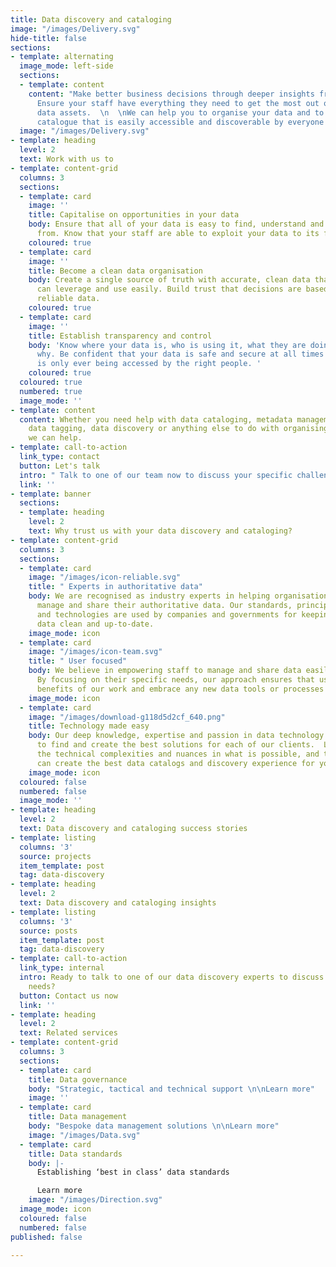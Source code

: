 ```yaml
---
title: Data discovery and cataloging
image: "/images/Delivery.svg"
hide-title: false
sections:
- template: alternating
  image_mode: left-side
  sections:
  - template: content
    content: "Make better business decisions through deeper insights from your data.
      Ensure your staff have everything they need to get the most out of your organisation’s
      data assets.  \n  \nWe can help you to organise your data and to build a data
      catalogue that is easily accessible and discoverable by everyone in your organisation. "
  image: "/images/Delivery.svg"
- template: heading
  level: 2
  text: Work with us to
- template: content-grid
  columns: 3
  sections:
  - template: card
    image: ''
    title: Capitalise on opportunities in your data
    body: Ensure that all of your data is easy to find, understand and draw insight
      from. Know that your staff are able to exploit your data to its full potential.
    coloured: true
  - template: card
    image: ''
    title: Become a clean data organisation
    body: Create a single source of truth with accurate, clean data that everyone
      can leverage and use easily. Build trust that decisions are based on up-to-date,
      reliable data.
    coloured: true
  - template: card
    image: ''
    title: Establish transparency and control
    body: 'Know where your data is, who is using it, what they are doing with it and
      why. Be confident that your data is safe and secure at all times and that it
      is only ever being accessed by the right people. '
    coloured: true
  coloured: true
  numbered: true
  image_mode: ''
- template: content
  content: Whether you need help with data cataloging, metadata management, data cleansing,
    data tagging, data discovery or anything else to do with organising your data,
    we can help.
- template: call-to-action
  link_type: contact
  button: Let's talk
  intro: " Talk to one of our team now to discuss your specific challenge."
  link: ''
- template: banner
  sections:
  - template: heading
    level: 2
    text: Why trust us with your data discovery and cataloging?
- template: content-grid
  columns: 3
  sections:
  - template: card
    image: "/images/icon-reliable.svg"
    title: " Experts in authoritative data"
    body: We are recognised as industry experts in helping organisations to establish,
      manage and share their authoritative data. Our standards, principles, processes
      and technologies are used by companies and governments for keeping their critical
      data clean and up-to-date.
    image_mode: icon
  - template: card
    image: "/images/icon-team.svg"
    title: " User focused"
    body: We believe in empowering staff to manage and share data easily and responsibly.
      By focusing on their specific needs, our approach ensures that users reap the
      benefits of our work and embrace any new data tools or processes introduced.
    image_mode: icon
  - template: card
    image: "/images/download-g118d5d2cf_640.png"
    title: Technology made easy
    body: Our deep knowledge, expertise and passion in data technology enables us
      to find and create the best solutions for each of our clients.  Let us handle
      the technical complexities and nuances in what is possible, and together we
      can create the best data catalogs and discovery experience for you.
    image_mode: icon
  coloured: false
  numbered: false
  image_mode: ''
- template: heading
  level: 2
  text: Data discovery and cataloging success stories
- template: listing
  columns: '3'
  source: projects
  item_template: post
  tag: data-discovery
- template: heading
  level: 2
  text: Data discovery and cataloging insights
- template: listing
  columns: '3'
  source: posts
  item_template: post
  tag: data-discovery
- template: call-to-action
  link_type: internal
  intro: Ready to talk to one of our data discovery experts to discuss your specific
    needs?
  button: Contact us now
  link: ''
- template: heading
  level: 2
  text: Related services
- template: content-grid
  columns: 3
  sections:
  - template: card
    title: Data governance
    body: "Strategic, tactical and technical support \n\nLearn more"
    image: ''
  - template: card
    title: Data management
    body: "Bespoke data management solutions \n\nLearn more"
    image: "/images/Data.svg"
  - template: card
    title: Data standards
    body: |-
      Establishing ‘best in class’ data standards

      Learn more
    image: "/images/Direction.svg"
  image_mode: icon
  coloured: false
  numbered: false
published: false

---
```

